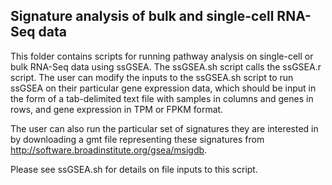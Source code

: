 ## Signature analysis of bulk and single-cell RNA-Seq data

This folder contains scripts for running pathway analysis on single-cell or bulk RNA-Seq
data using ssGSEA. The ssGSEA.sh script calls the ssGSEA.r script. The user can modify
the inputs to the ssGSEA.sh script to run ssGSEA on their particular gene expression data, 
which should be input in the form of a tab-delimited text file with samples in columns
and genes in rows, and gene expression in TPM or FPKM format.

The user can also run the particular set of signatures they are interested in by downloading
a gmt file representing these signatures from http://software.broadinstitute.org/gsea/msigdb.

Please see ssGSEA.sh for details on file inputs to this script.

